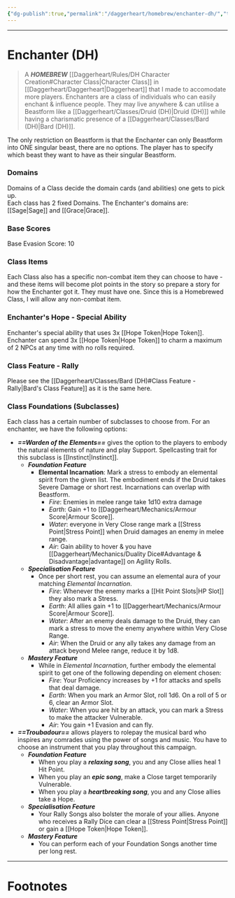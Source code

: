 ```yaml
---
{"dg-publish":true,"permalink":"/daggerheart/homebrew/enchanter-dh/","tags":["TTRPG"]}
---
```



---
# Enchanter (DH)
> A ***HOMEBREW*** [[Daggerheart/Rules/DH Character Creation#Character Class\|Character Class]] in [[Daggerheart/Daggerheart\|Daggerheart]] that I made to accomodate more players.
> Enchanters are a class of individuals who can easily enchant & influence people. They may live anywhere & can utilise a Beastform like a [[Daggerheart/Classes/Druid (DH)\|Druid (DH)]] while having a charismatic presence of a [[Daggerheart/Classes/Bard (DH)\|Bard (DH)]].

The only restriction on Beastform is that the Enchanter can only Beastform into ONE singular beast, there are no options. The player has to specify which beast they want to have as their singular Beastform.

### Domains
Domains of a Class decide the domain cards (and abilities) one gets to pick up.  
Each class has 2 fixed Domains.
The Enchanter's domains are: [[Sage\|Sage]] and [[Grace\|Grace]].

### Base Scores
Base Evasion Score: 10

### Class Items
Each Class also has a specific non-combat item they can choose to have - and these items will become plot points in the story so prepare a story for how the Enchanter got it. They must have one. 
Since this is a Homebrewed Class, I will allow any non-combat item.

### Enchanter's Hope - Special Ability
Enchanter's special ability that uses 3x [[Hope Token\|Hope Token]].
Enchanter can spend 3x [[Hope Token\|Hope Token]] to charm a maximum of 2 NPCs at any time with no rolls required.

### Class Feature - Rally
Please see the [[Daggerheart/Classes/Bard (DH)#Class Feature - Rally\|Bard's Class Feature]] as it is the same here.

### Class Foundations (Subclasses)
Each class has a certain number of subclasses to choose from. For an enchanter, we have the following options:
- ***==Warden of the Elements==*** gives the option to the players to embody the natural elements of nature and play Support. Spellcasting trait for this subclass is [[Instinct\|Instinct]].
	- ***Foundation Feature***
		- **Elemental Incarnation**: Mark a stress to embody an elemental spirit from the given list. The embodiment ends if the Druid takes Severe Damage or short rest. Incarnations can overlap with Beastform.
			- *Fire*: Enemies in melee range take 1d10 extra damage
			- *Earth*: Gain +1 to [[Daggerheart/Mechanics/Armour Score\|Armour Score]].
			- *Water*: everyone in Very Close range mark a [[Stress Point\|Stress Point]] when Druid damages an enemy in melee range.
			- *Air*: Gain ability to hover & you have [[Daggerheart/Mechanics/Duality Dice#Advantage & Disadvantage\|advantage]] on Agility Rolls.
	- ***Specialisation Feature***
		- Once per short rest, you can assume an elemental aura of your matching *Elemental Incarnation*.
			- *Fire*: Whenever the enemy marks a [[Hit Point Slots\|HP Slot]] they also mark a Stress.
			- *Earth*: All allies gain +1 to [[Daggerheart/Mechanics/Armour Score\|Armour Score]].
			- *Water*: After an enemy deals damage to the Druid, they can mark a stress to move the enemy anywhere within Very Close Range.
			- *Air*: When the Druid or any ally takes any damage from an attack beyond Melee range, reduce it by 1d8.
	- ***Mastery Feature***
		- While in *Elemental Incarnation*, further embody the elemental spirit to get one of the following depending on element chosen:
			- *Fire*: Your Proficiency increases by +1 for attacks and spells that deal damage.
			- *Earth*: When you mark an Armor Slot, roll 1d6. On a roll of 5 or 6, clear an Armor Slot.
			- *Water*: When you are hit by an attack, you can mark a Stress to make the attacker Vulnerable.
			- *Air*: You gain +1 Evasion and can fly.
- ***==Troubadour==*** allows players to rolepay the musical bard who inspires any comrades using the power of songs and music. You have to choose an instrument that you play throughout this campaign.
	- ***Foundation Feature***
		- When you play a ***relaxing song***, you and any Close allies heal 1 Hit Point.
		- When you play an ***epic song***, make a Close target temporarily Vulnerable.
		- When you play a ***heartbreaking song***, you and any Close allies take a Hope.
	- ***Specialisation Feature***
		- Your Rally Songs also bolster the morale of your allies. Anyone who receives a Rally Dice can clear a [[Stress Point\|Stress Point]] or gain a [[Hope Token\|Hope Token]].
	- ***Mastery Feature***
		- You can perform each of your Foundation Songs another time per long rest.

---
# Footnotes